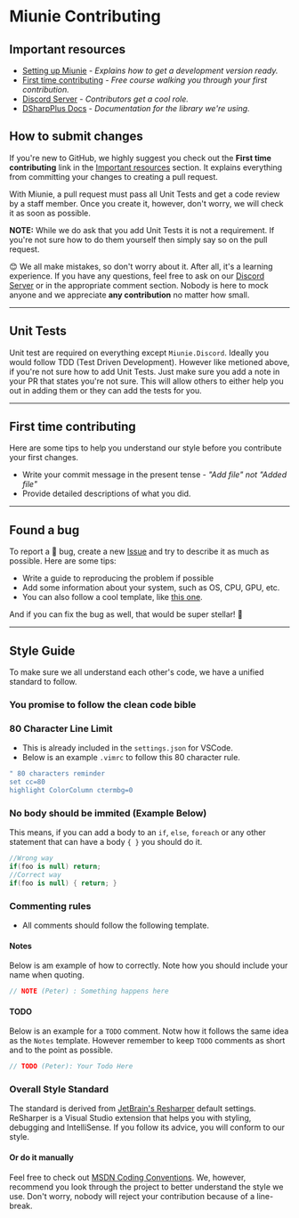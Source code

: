 # Miunie Contributing

## Important resources

* [Setting up Miunie](https://github.com/discord-bot-tutorial/Miunie/blob/master/README.md#getting-started) - _Explains how to get a development version ready._
* [First time contributing](https://egghead.io/courses/how-to-contribute-to-an-open-source-project-on-github) - _Free course walking you through your first contribution._
* [Discord Server](https://discord.gg/cGhEZuk) - _Contributors get a cool role._
* [DSharpPlus Docs](https://dsharpplus.github.io/) - _Documentation for the library we're using._

## How to submit changes

If you're new to GitHub, we highly suggest you check out the **First time contributing** link in the [Important resources](#important-resources) section. It explains everything from committing your changes to creating a pull request.

With Miunie, a pull request must pass all Unit Tests and get a code review by a staff member. Once you create it, however, don't worry, we will check it as soon as possible.

**NOTE:** While we do ask that you add Unit Tests it is not a requirement. If you're not sure how to do them yourself then simply say so on the pull request.

:blush: We all make mistakes, so don't worry about it. After all, it's a learning experience. If you have any questions, feel free to ask on our [Discord Server](https://discord.gg/cGhEZuk) or in the appropriate comment section. Nobody is here to mock anyone and we appreciate **any contribution** no matter how small.

---

## Unit Tests

Unit test are required on everything except `Miunie.Discord`. Ideally you would follow TDD (Test Driven Development). However like metioned above, if you're not sure how to add Unit Tests. Just make sure you add a note in your PR that states you're not sure. This will allow others to either help you out in adding them or they can add the tests for you.

---

## First time contributing

Here are some tips to help you understand our style before you contribute your first changes.

* Write your commit message in the present tense - _"Add file" not "Added file"_
* Provide detailed descriptions of what you did.

---

## Found a bug

To report a :bug: bug, create a new [Issue](https://github.com/petrspelos/Community-Discord-BOT/issues/new) and try to describe it as much as possible. Here are some tips:

* Write a guide to reproducing the problem if possible
* Add some information about your system, such as OS, CPU, GPU, etc.
* You can also follow a cool template, like [this one](https://gist.github.com/auremoser/72803ba969d0e61ff070).

And if you can fix the bug as well, that would be super stellar! :revolving_hearts:

---

## Style Guide

To make sure we all understand each other's code, we have a unified standard to follow.

### **You promise to follow the clean code bible**

### 80 Character Line Limit

* This is already included in the `settings.json` for VSCode.
* Below is an example `.vimrc` to follow this 80 character rule.

```bash
" 80 characters reminder
set cc=80
highlight ColorColumn ctermbg=0
```

### No body should be immited (Example Below)

This means, if you can add a body to an `if`, `else`, `foreach` or any other statement that can have a body `{ }` you should do it.

```cs
//Wrong way
if(foo is null) return;
//Correct way
if(foo is null) { return; }
```

### Commenting rules

* All comments should follow the following template.
  
#### Notes

Below is am example of how to correctly. Note how you should include your name when quoting.

```cs
// NOTE (Peter) : Something happens here
```

#### TODO

Below is an example for a `TODO` comment. Notw how it follows the same idea as the `Notes` template. However remember to keep `TODO` comments as short and to the point as possible.

```cs
// TODO (Peter): Your Todo Here
```

### Overall Style Standard

The standard is derived from [JetBrain's Resharper](https://www.jetbrains.com/resharper/) default settings. ReSharper is a Visual Studio extension that helps you with styling, debugging and IntelliSense. If you follow its advice, you will conform to our style.

#### Or do it manually

Feel free to check out [MSDN Coding Conventions](https://docs.microsoft.com/en-us/dotnet/csharp/programming-guide/inside-a-program/coding-conventions). We, however, recommend you look through the project to better understand the style we use. Don't worry, nobody will reject your contribution because of a line-break.